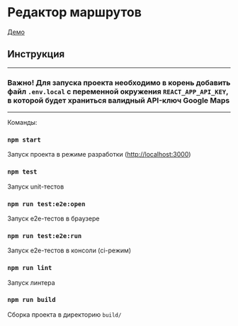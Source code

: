 # Редактор маршрутов

[Демо](https://map-routes.netlify.app/) 

## Инструкция

----------------------
### Важно! Для запуска проекта необходимо в корень добавить файл `.env.local` с переменной окружения `REACT_APP_API_KEY`, в которой будет храниться валидный API-ключ Google Maps
----------------------

Команды:

### `npm start`

Запуск проекта в режиме разработки ([http://localhost:3000](http://localhost:3000))

### `npm test`

Запуск unit-тестов

### `npm run test:e2e:open`

Запуск e2e-тестов в браузере

### `npm run test:e2e:run`

Запуск e2e-тестов в консоли (ci-режим)

### `npm run lint`

Запуск линтера

### `npm run build`

Сборка проекта в директорию `build/`

